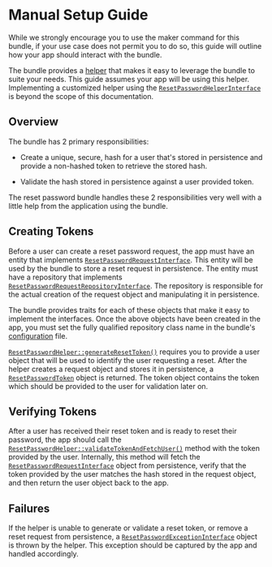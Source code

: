 # Manual Setup Guide

While we strongly encourage you to use the maker command for this bundle, if your
 use case does not permit you to do so, this guide will outline how your app 
 should interact with the bundle.

The bundle provides a [helper](https://github.com/SymfonyCasts/reset-password-bundle/blob/master/src/ResetPasswordHelper.php)
 that makes it easy to leverage the bundle to suite your needs. This guide 
 assumes your app will be using this helper. Implementing a customized helper 
 using the 
 [`ResetPasswordHelperInterface`](https://github.com/SymfonyCasts/reset-password-bundle/blob/master/src/ResetPasswordHelperInterface.php) 
 is beyond the scope of this documentation.

## Overview

The bundle has 2 primary responsibilities:
 - Create a unique, secure, hash for a user that's stored in persistence and 
 provide a non-hashed token to retrieve the stored hash.
 
 - Validate the hash stored in persistence against a user provided token.

The reset password bundle handles these 2 responsibilities very well with a 
little help from the application using the bundle.

## Creating Tokens

Before a user can create a reset password request, the app must have an entity 
that implements 
[`ResetPasswordRequestInterface`](https://github.com/SymfonyCasts/reset-password-bundle/blob/master/src/Model/ResetPasswordRequestInterface.php). 
This entity will be used by the bundle to store a reset request in persistence. 
The entity must have a repository that implements 
[`ResetPasswordRequestRepositoryInterface`](https://github.com/SymfonyCasts/reset-password-bundle/blob/master/src/Persistence/ResetPasswordRequestRepositoryInterface.php). 
The repository is responsible for the actual creation of the request object and
 manipulating it  in persistence. 

The bundle provides traits for each of these objects that make it easy to 
implement the interfaces. Once the above objects have been created in the app, 
you must set the fully qualified repository class name in the bundle's 
[configuration](https://github.com/SymfonyCasts/reset-password-bundle/wiki/Confguration-Reference) file.

[`ResetPasswordHelper::generateResetToken()`](https://github.com/SymfonyCasts/reset-password-bundle/blob/master/src/ResetPasswordHelper.php) 
requires you to provide a user object that will be used to identify the user 
requesting a reset. After the helper creates a request object and stores it in 
persistence, a 
[`ResetPasswordToken`](https://github.com/SymfonyCasts/reset-password-bundle/blob/master/src/Model/ResetPasswordToken.php) 
object is returned. The token object contains the token which should be provided 
to the user for validation later on.

## Verifying Tokens

After a user has received their reset token and is ready to reset their password,
 the app should call the 
[`ResetPasswordHelper::validateTokenAndFetchUser()`](https://github.com/SymfonyCasts/reset-password-bundle/blob/master/src/ResetPasswordHelper.php)
 method with the token provided by the user. Internally, this method will fetch the 
 [`ResetPasswordRequestInterface`](https://github.com/SymfonyCasts/reset-password-bundle/blob/master/src/Model/ResetPasswordRequestInterface.php) 
 object from persistence, verify that the token provided by the user matches the
  hash stored in the request object, and then return the user object back to the app.

## Failures
 
If the helper is unable to generate or validate a reset token, or remove a reset
 request from persistence, a 
 [`ResetPasswordExceptionInterface`](https://github.com/SymfonyCasts/reset-password-bundle/blob/master/src/Exception/ResetPasswordExceptionInterface.php) 
 object is thrown by the helper. This exception should be captured by the app 
 and handled accordingly.